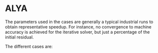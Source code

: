 # ALYA

The parameters used in the cases are generally a typical industrial runs to obtain representative speedup. For instance, no convergence to machine accuracy is achieved for the iterative solver, but just a percentage of the initial residual.

The different cases are:

